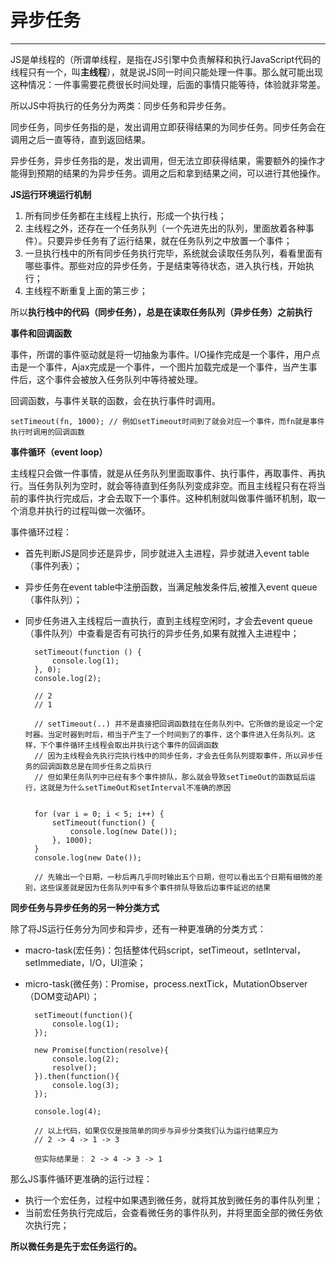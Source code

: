 # 异步任务 #


----------

JS是单线程的（所谓单线程，是指在JS引擎中负责解释和执行JavaScript代码的线程只有一个，叫**主线程**），就是说JS同一时间只能处理一件事。那么就可能出现这种情况：一件事需要花费很长时间处理，后面的事情只能等待，体验就非常差。

所以JS中将执行的任务分为两类：同步任务和异步任务。

同步任务，同步任务指的是，发出调用立即获得结果的为同步任务。同步任务会在调用之后一直等待，直到返回结果。

异步任务，异步任务指的是，发出调用，但无法立即获得结果，需要额外的操作才能得到预期的结果的为异步任务。调用之后和拿到结果之间，可以进行其他操作。

**JS运行环境运行机制**

1. 所有同步任务都在主线程上执行，形成一个执行栈；
2. 主线程之外，还存在一个任务队列（一个先进先出的队列，里面放着各种事件）。只要异步任务有了运行结果，就在任务队列之中放置一个事件；
3. 一旦执行栈中的所有同步任务执行完毕，系统就会读取任务队列，看看里面有哪些事件。那些对应的异步任务，于是结束等待状态，进入执行栈，开始执行；
4. 主线程不断重复上面的第三步；

所以**执行栈中的代码（同步任务），总是在读取任务队列（异步任务）之前执行**

**事件和回调函数**

事件，所谓的事件驱动就是将一切抽象为事件。I/O操作完成是一个事件，用户点击是一个事件，Ajax完成是一个事件，一个图片加载完成是一个事件，当产生事件后，这个事件会被放入任务队列中等待被处理。

回调函数，与事件关联的函数，会在执行事件时调用。

	setTimeout(fn, 1000); // 例如setTimeout时间到了就会对应一个事件，而fn就是事件执行时调用的回调函数

**事件循环（event loop）**

主线程只会做一件事情，就是从任务队列里面取事件、执行事件，再取事件、再执行。当任务队列为空时，就会等待直到任务队列变成非空。而且主线程只有在将当前的事件执行完成后，才会去取下一个事件。这种机制就叫做事件循环机制，取一个消息并执行的过程叫做一次循环。

事件循环过程：

- 首先判断JS是同步还是异步，同步就进入主进程，异步就进入event table（事件列表）；
- 异步任务在event table中注册函数，当满足触发条件后,被推入event queue（事件队列）；
- 同步任务进入主线程后一直执行，直到主线程空闲时，才会去event queue（事件队列）中查看是否有可执行的异步任务,如果有就推入主进程中；

		setTimeout(function () {
			console.log(1);
		}, 0);
		console.log(2);
	
		// 2
		// 1
	
		// setTimeout(..) 并不是直接把回调函数挂在任务队列中。它所做的是设定一个定时器。当定时器到时后，相当于产生了一个时间到了的事件，这个事件进入任务队列。这样，下个事件循环主线程会取出并执行这个事件的回调函数
		// 因为主线程会先执行完执行栈中的同步任务，才会去任务队列提取事件，所以异步任务的回调函数总是在同步任务之后执行
		// 但如果任务队列中已经有多个事件排队，那么就会导致setTimeOut的函数延后运行，这就是为什么setTimeOut和setInterval不准确的原因
		
	
		for (var i = 0; i < 5; i++) {
	        setTimeout(function() {
	            console.log(new Date());
	        }, 1000);
	    }
	    console.log(new Date());
	
		// 先输出一个日期，一秒后再几乎同时输出五个日期，但可以看出五个日期有细微的差别，这些误差就是因为任务队列中有多个事件排队导致后边事件延迟的结果

**同步任务与异步任务的另一种分类方式**

除了将JS运行任务分为同步和异步，还有一种更准确的分类方式：

- macro-task(宏任务)：包括整体代码script，setTimeout，setInterval，setImmediate，I/O，UI渲染；
- micro-task(微任务)：Promise，process.nextTick，MutationObserver（DOM变动API）；

		setTimeout(function(){
     		console.log(1);
 		});
 
 		new Promise(function(resolve){
     		console.log(2);
     		resolve();
 		}).then(function(){
     		console.log(3);
 		});
 
 		console.log(4);

		// 以上代码，如果仅仅是按简单的同步与异步分类我们认为运行结果应为
		// 2 -> 4 -> 1 -> 3

		但实际结果是： 2 -> 4 -> 3 -> 1

那么JS事件循环更准确的运行过程：

- 执行一个宏任务，过程中如果遇到微任务，就将其放到微任务的事件队列里；
- 当前宏任务执行完成后，会查看微任务的事件队列，并将里面全部的微任务依次执行完；

**所以微任务是先于宏任务运行的。**




